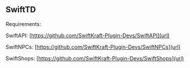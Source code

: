 ## SwiftTD

Requirements:

SwiftAPI: [https://github.com/SwiftKraft-Plugin-Devs/SwiftAPI](url)

SwiftNPCs: [https://github.com/SwiftKraft-Plugin-Devs/SwiftNPCs](url)

SwiftShops: [https://github.com/SwiftKraft-Plugin-Devs/SwiftShops](url)
